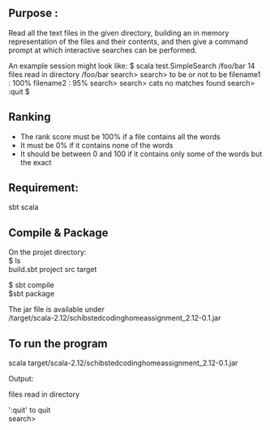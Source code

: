 ## Purpose :
Read all the text files in the given directory,
building an in memory representation of the files and their contents,
and then give a command prompt at which interactive searches can be performed.


An example session might look like:
$ scala test.SimpleSearch /foo/bar 14 files read in directory /foo/bar search>
search> to be or not to be filename1 : 100%
filename2 : 95% search>
search> cats
no matches found search> :quit
$


## Ranking
* The rank score must be 100% if a file contains all the words
* It must be 0% if it contains none of the words
* It should be between 0 and 100 if it contains only some of the words ­ but the exact


## Requirement:
sbt
scala

	

## Compile & Package 
On the projet directory:      
$ ls   
 build.sbt	project		src		target  

$ sbt compile  
$sbt package   

The jar file is available under    
/target/scala-2.12/schibstedcodinghomeassignment_2.12-0.1.jar   

## To run the program
scala target/scala-2.12/schibstedcodinghomeassignment_2.12-0.1.jar <path to text file>   

Output:  

files read in directory <path text file>

':quit' to quit  
search>   
